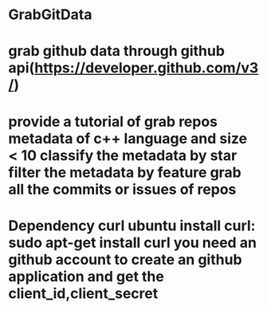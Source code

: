 GrabGitData
===========
grab github data through github api(https://developer.github.com/v3/)  
===========
provide a tutorial of 
  grab repos metadata of c++ language and size < 10
  classify the metadata by star
  filter the metadata by feature 
  grab all the commits or issues of repos
===========
Dependency
  curl
  ubuntu install curl: sudo apt-get install curl
  you need an github account to create an github application and get the client_id,client_secret
==========
